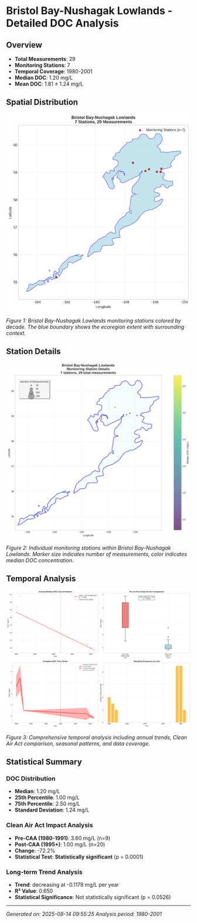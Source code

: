 # Bristol Bay-Nushagak Lowlands - Detailed DOC Analysis

## Overview
- **Total Measurements**: 29
- **Monitoring Stations**: 7
- **Temporal Coverage**: 1980-2001
- **Median DOC**: 1.20 mg/L
- **Mean DOC**: 1.81 ± 1.24 mg/L

## Spatial Distribution

![Ecoregion Overview](Bristol_Bay-Nushagak_Lowlands_overview_map.png)

*Figure 1: Bristol Bay-Nushagak Lowlands monitoring stations colored by decade. The blue boundary shows the ecoregion extent with surrounding context.*

## Station Details

![Station Details](Bristol_Bay-Nushagak_Lowlands_stations.png)

*Figure 2: Individual monitoring stations within Bristol Bay-Nushagak Lowlands. Marker size indicates number of measurements, color indicates median DOC concentration.*

## Temporal Analysis

![Time Series Analysis](Bristol_Bay-Nushagak_Lowlands_timeseries.png)

*Figure 3: Comprehensive temporal analysis including annual trends, Clean Air Act comparison, seasonal patterns, and data coverage.*

## Statistical Summary

### DOC Distribution
- **Median**: 1.20 mg/L
- **25th Percentile**: 1.00 mg/L  
- **75th Percentile**: 2.50 mg/L
- **Standard Deviation**: 1.24 mg/L

### Clean Air Act Impact Analysis

- **Pre-CAA (1980-1991)**: 3.60 mg/L (n=9)
- **Post-CAA (1995+)**: 1.00 mg/L (n=20)
- **Change**: -72.2%
- **Statistical Test**: **Statistically significant** (p = 0.0001)

### Long-term Trend Analysis

- **Trend**: decreasing at -0.1178 mg/L per year
- **R² Value**: 0.650
- **Statistical Significance**: Not statistically significant (p = 0.0526)


---
*Generated on: 2025-08-14 09:55:25*
*Analysis period: 1980-2001*
